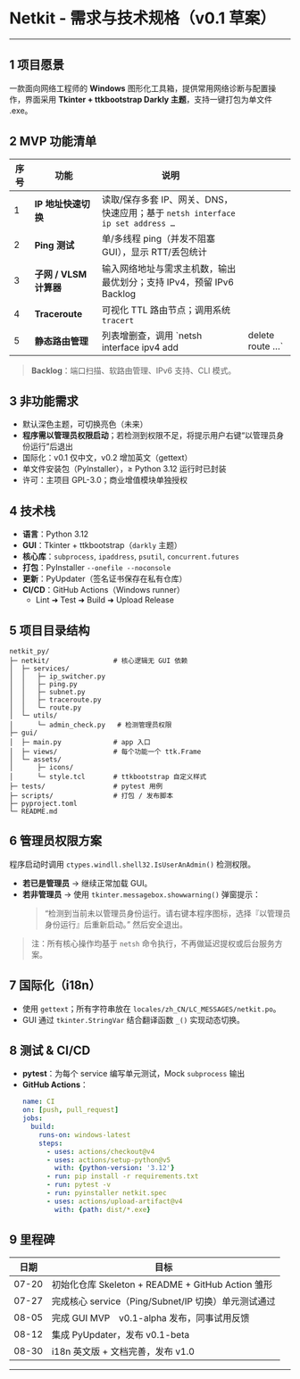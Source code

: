 # Netkit - 需求与技术规格（v0.1 草案）
---

## 1 项目愿景

一款面向网络工程师的 **Windows** 图形化工具箱，提供常用网络诊断与配置操作，界面采用 **Tkinter + ttkbootstrap Darkly 主题**，支持一键打包为单文件 .exe。

## 2 MVP 功能清单

| 序号 | 功能                | 说明                                                           |                  |
| -- | ----------------- | ------------------------------------------------------------ | ---------------- |
| 1  | **IP 地址快速切换**     | 读取/保存多套 IP、网关、DNS，快速应用；基于 `netsh interface ip set address …` |                  |
| 2  | **Ping 测试**       | 单/多线程 ping（并发不阻塞 GUI），显示 RTT/丢包统计                            |                  |
| 3  | **子网 / VLSM 计算器** | 输入网络地址与需求主机数，输出最优划分；支持 IPv4，预留 IPv6 Backlog                  |                  |
| 4  | **Traceroute**    | 可视化 TTL 路由节点；调用系统 `tracert`                                  |                  |
| 5  | **静态路由管理**        | 列表增删查，调用 \`netsh interface ipv4 add                          | delete route …\` |

> **Backlog**：端口扫描、软路由管理、IPv6 支持、CLI 模式。

## 3 非功能需求

- 默认深色主题，可切换亮色（未来）
- **程序需以管理员权限启动**；若检测到权限不足，将提示用户右键“以管理员身份运行”后退出
- 国际化：v0.1 仅中文，v0.2 增加英文（gettext）
- 单文件安装包（PyInstaller），≥ Python 3.12 运行时已封装
- 许可：主项目 GPL-3.0；商业增值模块单独授权

## 4 技术栈

- **语言**：Python 3.12
- **GUI**：Tkinter + ttkbootstrap（`darkly` 主题）
- **核心库**：`subprocess`, `ipaddress`, `psutil`, `concurrent.futures`
- **打包**：PyInstaller `--onefile --noconsole`
- **更新**：PyUpdater（签名证书保存在私有仓库）
- **CI/CD**：GitHub Actions（Windows runner）
  - Lint ➜ Test ➜ Build ➜ Upload Release

## 5 项目目录结构

```
netkit_py/
├─ netkit/                # 核心逻辑无 GUI 依赖
│  ├─ services/
│  │   ├─ ip_switcher.py
│  │   ├─ ping.py
│  │   ├─ subnet.py
│  │   ├─ traceroute.py
│  │   └─ route.py
│  └─ utils/
│      └─ admin_check.py   # 检测管理员权限
├─ gui/
│  ├─ main.py             # app 入口
│  ├─ views/              # 每个功能一个 ttk.Frame
│  └─ assets/
│      ├─ icons/
│      └─ style.tcl       # ttkbootstrap 自定义样式
├─ tests/                 # pytest 用例
├─ scripts/               # 打包 / 发布脚本
├─ pyproject.toml
└─ README.md
```

## 6 管理员权限方案

程序启动时调用 `ctypes.windll.shell32.IsUserAnAdmin()` 检测权限。

- **若已是管理员** → 继续正常加载 GUI。
- **若非管理员** → 使用 `tkinter.messagebox.showwarning()` 弹窗提示：
  > “检测到当前未以管理员身份运行。请右键本程序图标，选择『以管理员身份运行』后重新启动。” 然后安全退出。

> 注：所有核心操作均基于 `netsh` 命令执行，不再做延迟提权或后台服务方案。

## 7 国际化（i18n）

- 使用 `gettext`；所有字符串放在 `locales/zh_CN/LC_MESSAGES/netkit.po`。
- GUI 通过 `tkinter.StringVar` 结合翻译函数 `_()` 实现动态切换。

## 8 测试 & CI/CD

- **pytest**：为每个 service 编写单元测试，Mock `subprocess` 输出
- **GitHub Actions**：
  ```yaml
  name: CI
  on: [push, pull_request]
  jobs:
    build:
      runs-on: windows-latest
      steps:
        - uses: actions/checkout@v4
        - uses: actions/setup-python@v5
          with: {python-version: '3.12'}
        - run: pip install -r requirements.txt
        - run: pytest -v
        - run: pyinstaller netkit.spec
        - uses: actions/upload-artifact@v4
          with: {path: dist/*.exe}
  ```

## 9 里程碑

| 日期    | 目标                                         |
| ----- | ------------------------------------------ |
| 07-20 | 初始化仓库 Skeleton + README + GitHub Action 雏形 |
| 07-27 | 完成核心 service（Ping/Subnet/IP 切换）单元测试通过      |
| 08-05 | 完成 GUI MVP v0.1-alpha 发布，同事试用反馈            |
| 08-12 | 集成 PyUpdater，发布 v0.1-beta                  |
| 08-30 | i18n 英文版 + 文档完善，发布 v1.0                    |

---





